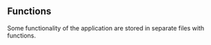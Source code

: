 Functions
----------

Some functionality of the application are stored in separate files
with functions.
